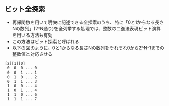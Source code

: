 ## ビット全探索
- 再帰関数を用いて明快に記述できる全探索のうち、特に「0と1からなる長さNの数列」(2^N通り)を全列挙する処理では、整数の二進法表現ビット演算を用いる方法も有効
- この方法はビット探索と呼ばれる
- 以下の図のように、0と1からなる長さNの数列をそれぞれ0から2^N-1までの整数値と対応させる

```
[2][1][0]
 0  0  0 ... 0
 0  0  1 ... 1
 0  1  0 ... 2
 0  1  1 ... 3
 1  0  0 ... 4
 1  0  1 ... 4
 1  1  0 ... 6
 1  1  1 ... 7
```
